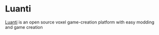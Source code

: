 # Luanti

[Luanti](https://www.luanti.org/) is an open source voxel game-creation platform with easy modding and game creation
